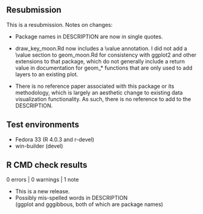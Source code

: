 ## Resubmission
This is a resubmission. Notes on changes:

* Package names in DESCRIPTION are now in single quotes.

* draw_key_moon.Rd now includes a \value annotation. I did not add a \value
  section to geom_moon.Rd for consistency with ggplot2 and other extensions to
  that package, which do not generally include a return value in documentation
  for geom_* functions that are only used to add layers to an existing plot.
  
* There is no reference paper associated with this package or its methodology,
  which is largely an aesthetic change to existing data visualization
  functionality. As such, there is no reference to add to the DESCRIPTION.

## Test environments
* Fedora 33 (R 4.0.3 and r-devel)
* win-builder (devel)

## R CMD check results

0 errors | 0 warnings | 1 note

* This is a new release.
* Possibly mis-spelled words in DESCRIPTION  
  (ggplot and gggibbous, both of which are package names)
